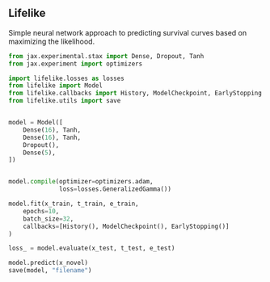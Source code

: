 
## Lifelike

Simple neural network approach to predicting survival curves based on maximizing the likelihood.



```python
from jax.experimental.stax import Dense, Dropout, Tanh
from jax.experiment import optimizers

import lifelike.losses as losses
from lifelike import Model
from lifelike.callbacks import History, ModelCheckpoint, EarlyStopping
from lifelike.utils import save


model = Model([
    Dense(16), Tanh,
    Dense(16), Tanh,
    Dropout(),
    Dense(5),
])


model.compile(optimizer=optimizers.adam,
              loss=losses.GeneralizedGamma())

model.fit(x_train, t_train, e_train,
    epochs=10,
    batch_size=32,
    callbacks=[History(), ModelCheckpoint(), EarlyStopping()]
)

loss_ = model.evaluate(x_test, t_test, e_test)

model.predict(x_novel)
save(model, "filename")
```